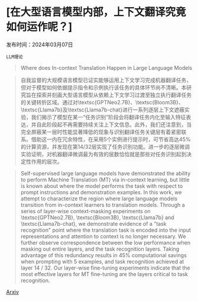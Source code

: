 # [在大型语言模型内部，上下文翻译究竟如何运作呢？]

发布时间：2024年03月07日

`LLM理论`

> Where does In-context Translation Happen in Large Language Models

> 自我监督的大规模语言模型已证实能够运用上下文学习完成机器翻译任务，但对于模型如何依据提示指令和示例执行该任务的具体环节尚不清晰。本研究旨在探索并刻画大型语言模型从依赖上下文学习过渡至独立执行翻译任务的关键转折区域。通过对\textsc{GPTNeo2.7B}、\textsc{Bloom3B}、\textsc{Llama7b}及\textsc{Llama7b-chat}进行一系列逐层上下文遮蔽实验，我们揭示了模型在某一“任务识别”阶段会将翻译任务内化至输入特征表达，并自此阶段起不再需要持续关注上下文信息。此外，我们还注意到，当完全屏蔽某一层时性能显著降低的现象与识别翻译任务关键层有着紧密联系。借助这一内在冗余特性，在采用5个实例进行提示时，可节省高达45%的计算资源，并发现在第14/32层实现了任务识别功能。进一步的逐层微调实验证明，对机器翻译微调最为有效的层数恰恰就是那些对任务识别起到决定性作用的层次。

> Self-supervised large language models have demonstrated the ability to perform Machine Translation (MT) via in-context learning, but little is known about where the model performs the task with respect to prompt instructions and demonstration examples. In this work, we attempt to characterize the region where large language models transition from in-context learners to translation models. Through a series of layer-wise context-masking experiments on \textsc{GPTNeo2.7B}, \textsc{Bloom3B}, \textsc{Llama7b} and \textsc{Llama7b-chat}, we demonstrate evidence of a "task recognition" point where the translation task is encoded into the input representations and attention to context is no longer necessary. We further observe correspondence between the low performance when masking out entire layers, and the task recognition layers. Taking advantage of this redundancy results in 45\% computational savings when prompting with 5 examples, and task recognition achieved at layer 14 / 32. Our layer-wise fine-tuning experiments indicate that the most effective layers for MT fine-tuning are the layers critical to task recognition.

[Arxiv](https://arxiv.org/abs/2403.04510)